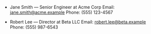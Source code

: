 - Jane Smith — Senior Engineer at Acme Corp
  Email: jane.smith@acme.example
  Phone: (555) 123-4567

- Robert Lee — Director at Beta LLC
  Email: robert.lee@beta.example
  Phone: (555) 987-6543